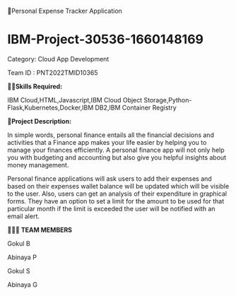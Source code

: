 💸Personal Expense Tracker Application
# IBM-Project-30536-1660148169

Category: Cloud App Development

Team ID : PNT2022TMID10365

**👨‍💻Skills Required:**

IBM Cloud,HTML,Javascript,IBM Cloud Object Storage,Python-Flask,Kubernetes,Docker,IBM DB2,IBM Container Registry

**📖Project Description:**

In simple words, personal finance entails all the financial decisions and activities that a Finance app makes your life easier by helping you to manage your finances efficiently. A personal finance app will not only help you with budgeting and accounting but also give you helpful insights about money management.

Personal finance applications will ask users to add their expenses and based on their expenses wallet balance will be updated which will be visible to the user. Also, users can get an analysis of their expenditure in graphical forms. They have an option to set a limit for the amount to be used for that particular month if the limit is exceeded the user will be notified with an email alert.

**👨🏼‍💻 TEAM MEMBERS**

Gokul B

Abinaya P

Gokul S

Abinaya G
